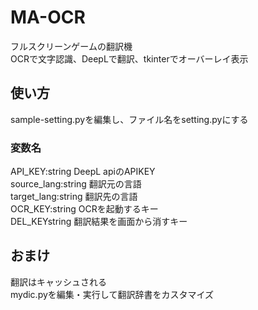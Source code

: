 # MA-OCR
フルスクリーンゲームの翻訳機<br>
OCRで文字認識、DeepLで翻訳、tkinterでオーバーレイ表示<br>

## 使い方
sample-setting.pyを編集し、ファイル名をsetting.pyにする

### 変数名
API_KEY:string DeepL apiのAPIKEY<br>
source_lang:string 翻訳元の言語<br>
target_lang:string 翻訳先の言語<br>
OCR_KEY:string OCRを起動するキー<br>
DEL_KEYstring 翻訳結果を画面から消すキー<br>

## おまけ
翻訳はキャッシュされる<br>
mydic.pyを編集・実行して翻訳辞書をカスタマイズ
